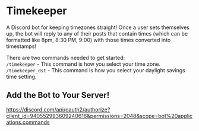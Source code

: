 # Timekeeper

A Discord bot for keeping timezones straight!  Once a user sets themselves up, the bot will reply to any of their posts that contain times (which can be formatted like 8pm, 8:30 PM, 9:00) with those times converted into timestamps!

There are two commands needed to get started:  
`/timekeeper` - This command is how you select your time zone.  
`/timekeeper_dst` - This command is how you select your daylight savings time setting.

## Add the Bot to Your Server!
https://discord.com/api/oauth2/authorize?client_id=940552993609240616&permissions=2048&scope=bot%20applications.commands